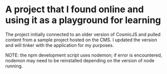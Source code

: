 # A project that I found online and using it as a playground for learning

The project initially connected to an older version of CosmicJS and pulled content
from a sample project hosted on the CMS. I updated the version and will tinker
with the application for my purposes.

NOTE: the npm development script uses nodemon; if error is encountered, nodemon may need to be reinstalled depending on the version of node running.